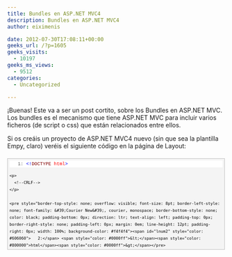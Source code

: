 ```yaml
---
title: Bundles en ASP.NET MVC4
description: Bundles en ASP.NET MVC4
author: eiximenis

date: 2012-07-30T17:08:11+00:00
geeks_url: /?p=1605
geeks_visits:
  - 10197
geeks_ms_views:
  - 9512
categories:
  - Uncategorized

---
```

¡Buenas! Este va a ser un post cortito, sobre los Bundles en ASP.NET MVC. Los bundles es el mecanismo que tiene ASP.NET MVC para incluir varios ficheros (de script o css) que están relacionados entre ellos.

Si os creáis un proyecto de ASP.NET MVC4 nuevo (sin que sea la plantilla Empy, claro) veréis el siguiente código en la página de Layout:

<div id="codeSnippetWrapper" style="overflow: auto; cursor: text; font-size: 8pt; border-top: silver 1px solid; font-family: &#39;Courier New&#39;, courier, monospace; border-right: silver 1px solid; border-bottom: silver 1px solid; padding-bottom: 4px; direction: ltr; text-align: left; padding-top: 4px; padding-left: 4px; margin: 20px 0px 10px; border-left: silver 1px solid; line-height: 12pt; padding-right: 4px; max-height: 200px; width: 97.5%; background-color: #f4f4f4">
  <div id="codeSnippet" style="border-top-style: none; overflow: visible; font-size: 8pt; border-left-style: none; font-family: &#39;Courier New&#39;, courier, monospace; border-bottom-style: none; color: black; padding-bottom: 0px; direction: ltr; text-align: left; padding-top: 0px; border-right-style: none; padding-left: 0px; line-height: 12pt; padding-right: 0px; width: 100%; background-color: #f4f4f4">
    <pre style="border-top-style: none; overflow: visible; font-size: 8pt; border-left-style: none; font-family: &#39;Courier New&#39;, courier, monospace; border-bottom-style: none; color: black; padding-bottom: 0px; direction: ltr; text-align: left; padding-top: 0px; border-right-style: none; padding-left: 0px; margin: 0em; line-height: 12pt; padding-right: 0px; width: 100%; background-color: white"><span id="lnum1" style="color: #606060">   1:</span> <span style="color: #0000ff">&lt;!</span><span style="color: #800000">DOCTYPE</span> <span style="color: #ff0000">html</span><span style="color: #0000ff">&gt;</span></pre>
    
    <p>
      <!--CRLF-->
    </p>
    
    <pre style="border-top-style: none; overflow: visible; font-size: 8pt; border-left-style: none; font-family: &#39;Courier New&#39;, courier, monospace; border-bottom-style: none; color: black; padding-bottom: 0px; direction: ltr; text-align: left; padding-top: 0px; border-right-style: none; padding-left: 0px; margin: 0em; line-height: 12pt; padding-right: 0px; width: 100%; background-color: #f4f4f4"><span id="lnum2" style="color: #606060">   2:</span> <span style="color: #0000ff">&lt;</span><span style="color: #800000">html</span><span style="color: #0000ff">&gt;</span></pre>
    
    <p>
      <!--CRLF-->
    </p>
    
    <pre style="border-top-style: none; overflow: visible; font-size: 8pt; border-left-style: none; font-family: &#39;Courier New&#39;, courier, monospace; border-bottom-style: none; color: black; padding-bottom: 0px; direction: ltr; text-align: left; padding-top: 0px; border-right-style: none; padding-left: 0px; margin: 0em; line-height: 12pt; padding-right: 0px; width: 100%; background-color: white"><span id="lnum3" style="color: #606060">   3:</span> <span style="color: #0000ff">&lt;</span><span style="color: #800000">head</span><span style="color: #0000ff">&gt;</span></pre>
    
    <p>
      <!--CRLF-->
    </p>
    
    <pre style="border-top-style: none; overflow: visible; font-size: 8pt; border-left-style: none; font-family: &#39;Courier New&#39;, courier, monospace; border-bottom-style: none; color: black; padding-bottom: 0px; direction: ltr; text-align: left; padding-top: 0px; border-right-style: none; padding-left: 0px; margin: 0em; line-height: 12pt; padding-right: 0px; width: 100%; background-color: #f4f4f4"><span id="lnum4" style="color: #606060">   4:</span>     <span style="color: #0000ff">&lt;</span><span style="color: #800000">meta</span> <span style="color: #ff0000">charset</span><span style="color: #0000ff">="utf-8"</span> <span style="color: #0000ff">/&gt;</span></pre>
    
    <p>
      <!--CRLF-->
    </p>
    
    <pre style="border-top-style: none; overflow: visible; font-size: 8pt; border-left-style: none; font-family: &#39;Courier New&#39;, courier, monospace; border-bottom-style: none; color: black; padding-bottom: 0px; direction: ltr; text-align: left; padding-top: 0px; border-right-style: none; padding-left: 0px; margin: 0em; line-height: 12pt; padding-right: 0px; width: 100%; background-color: white"><span id="lnum5" style="color: #606060">   5:</span>     <span style="color: #0000ff">&lt;</span><span style="color: #800000">meta</span> <span style="color: #ff0000">name</span><span style="color: #0000ff">="viewport"</span> <span style="color: #ff0000">content</span><span style="color: #0000ff">="width=device-width"</span> <span style="color: #0000ff">/&gt;</span></pre>
    
    <p>
      <!--CRLF-->
    </p>
    
    <pre style="border-top-style: none; overflow: visible; font-size: 8pt; border-left-style: none; font-family: &#39;Courier New&#39;, courier, monospace; border-bottom-style: none; color: black; padding-bottom: 0px; direction: ltr; text-align: left; padding-top: 0px; border-right-style: none; padding-left: 0px; margin: 0em; line-height: 12pt; padding-right: 0px; width: 100%; background-color: #f4f4f4"><span id="lnum6" style="color: #606060">   6:</span>     <span style="color: #0000ff">&lt;</span><span style="color: #800000">title</span><span style="color: #0000ff">&gt;</span>@ViewBag.Title<span style="color: #0000ff">&lt;/</span><span style="color: #800000">title</span><span style="color: #0000ff">&gt;</span></pre>
    
    <p>
      <!--CRLF-->
    </p>
    
    <pre style="border-top-style: none; overflow: visible; font-size: 8pt; border-left-style: none; font-family: &#39;Courier New&#39;, courier, monospace; border-bottom-style: none; color: black; padding-bottom: 0px; direction: ltr; text-align: left; padding-top: 0px; border-right-style: none; padding-left: 0px; margin: 0em; line-height: 12pt; padding-right: 0px; width: 100%; background-color: white"><span id="lnum7" style="color: #606060">   7:</span>     @Styles.Render("~/Content/themes/base/css", "~/Content/css")</pre>
    
    <p>
      <!--CRLF-->
    </p>
    
    <pre style="border-top-style: none; overflow: visible; font-size: 8pt; border-left-style: none; font-family: &#39;Courier New&#39;, courier, monospace; border-bottom-style: none; color: black; padding-bottom: 0px; direction: ltr; text-align: left; padding-top: 0px; border-right-style: none; padding-left: 0px; margin: 0em; line-height: 12pt; padding-right: 0px; width: 100%; background-color: #f4f4f4"><span id="lnum8" style="color: #606060">   8:</span>     @Scripts.Render("~/bundles/modernizr")</pre>
    
    <p>
      <!--CRLF-->
    </p>
    
    <pre style="border-top-style: none; overflow: visible; font-size: 8pt; border-left-style: none; font-family: &#39;Courier New&#39;, courier, monospace; border-bottom-style: none; color: black; padding-bottom: 0px; direction: ltr; text-align: left; padding-top: 0px; border-right-style: none; padding-left: 0px; margin: 0em; line-height: 12pt; padding-right: 0px; width: 100%; background-color: white"><span id="lnum9" style="color: #606060">   9:</span> <span style="color: #0000ff">&lt;/</span><span style="color: #800000">head</span><span style="color: #0000ff">&gt;</span></pre>
    
    <p>
      <!--CRLF-->
    </p>
    
    <pre style="border-top-style: none; overflow: visible; font-size: 8pt; border-left-style: none; font-family: &#39;Courier New&#39;, courier, monospace; border-bottom-style: none; color: black; padding-bottom: 0px; direction: ltr; text-align: left; padding-top: 0px; border-right-style: none; padding-left: 0px; margin: 0em; line-height: 12pt; padding-right: 0px; width: 100%; background-color: #f4f4f4"><span id="lnum10" style="color: #606060">  10:</span> <span style="color: #0000ff">&lt;</span><span style="color: #800000">body</span><span style="color: #0000ff">&gt;</span></pre>
    
    <p>
      <!--CRLF-->
    </p>
    
    <pre style="border-top-style: none; overflow: visible; font-size: 8pt; border-left-style: none; font-family: &#39;Courier New&#39;, courier, monospace; border-bottom-style: none; color: black; padding-bottom: 0px; direction: ltr; text-align: left; padding-top: 0px; border-right-style: none; padding-left: 0px; margin: 0em; line-height: 12pt; padding-right: 0px; width: 100%; background-color: white"><span id="lnum11" style="color: #606060">  11:</span>     @RenderBody()</pre>
    
    <p>
      <!--CRLF-->
    </p>
    
    <pre style="border-top-style: none; overflow: visible; font-size: 8pt; border-left-style: none; font-family: &#39;Courier New&#39;, courier, monospace; border-bottom-style: none; color: black; padding-bottom: 0px; direction: ltr; text-align: left; padding-top: 0px; border-right-style: none; padding-left: 0px; margin: 0em; line-height: 12pt; padding-right: 0px; width: 100%; background-color: #f4f4f4"><span id="lnum12" style="color: #606060">  12:</span>&#160; </pre>
    
    <p>
      <!--CRLF-->
    </p>
    
    <pre style="border-top-style: none; overflow: visible; font-size: 8pt; border-left-style: none; font-family: &#39;Courier New&#39;, courier, monospace; border-bottom-style: none; color: black; padding-bottom: 0px; direction: ltr; text-align: left; padding-top: 0px; border-right-style: none; padding-left: 0px; margin: 0em; line-height: 12pt; padding-right: 0px; width: 100%; background-color: white"><span id="lnum13" style="color: #606060">  13:</span>     @Scripts.Render("~/bundles/jquery")</pre>
    
    <p>
      <!--CRLF-->
    </p>
    
    <pre style="border-top-style: none; overflow: visible; font-size: 8pt; border-left-style: none; font-family: &#39;Courier New&#39;, courier, monospace; border-bottom-style: none; color: black; padding-bottom: 0px; direction: ltr; text-align: left; padding-top: 0px; border-right-style: none; padding-left: 0px; margin: 0em; line-height: 12pt; padding-right: 0px; width: 100%; background-color: #f4f4f4"><span id="lnum14" style="color: #606060">  14:</span>     @RenderSection("scripts", required: false)</pre>
    
    <p>
      <!--CRLF-->
    </p>
    
    <pre style="border-top-style: none; overflow: visible; font-size: 8pt; border-left-style: none; font-family: &#39;Courier New&#39;, courier, monospace; border-bottom-style: none; color: black; padding-bottom: 0px; direction: ltr; text-align: left; padding-top: 0px; border-right-style: none; padding-left: 0px; margin: 0em; line-height: 12pt; padding-right: 0px; width: 100%; background-color: white"><span id="lnum15" style="color: #606060">  15:</span> <span style="color: #0000ff">&lt;/</span><span style="color: #800000">body</span><span style="color: #0000ff">&gt;</span></pre>
    
    <p>
      <!--CRLF-->
    </p>
    
    <pre style="border-top-style: none; overflow: visible; font-size: 8pt; border-left-style: none; font-family: &#39;Courier New&#39;, courier, monospace; border-bottom-style: none; color: black; padding-bottom: 0px; direction: ltr; text-align: left; padding-top: 0px; border-right-style: none; padding-left: 0px; margin: 0em; line-height: 12pt; padding-right: 0px; width: 100%; background-color: #f4f4f4"><span id="lnum16" style="color: #606060">  16:</span> <span style="color: #0000ff">&lt;/</span><span style="color: #800000">html</span><span style="color: #0000ff">&gt;</span></pre>
    
    <p>
      <!--CRLF--></div> </div> 
      
      <p>
        En lugar de incluir directamente las etiquetas <link> (para las CSS) o <script> para referenciar a archivos js externos, lo que tenemos son llamadas a Styles.Render y Scripts.Render.
      </p>
      
      <p>
        El parámetro que se pasa a esos métodos Render es el nombre del bundle a renderizar. ¿Y donde están definidos los bundles? Pues en el archivo App_Start/BundleConfig tenéis el siguiente método:
      </p>
      
      <div id="codeSnippetWrapper" style="overflow: auto; cursor: text; font-size: 8pt; border-top: silver 1px solid; font-family: &#39;Courier New&#39;, courier, monospace; border-right: silver 1px solid; border-bottom: silver 1px solid; padding-bottom: 4px; direction: ltr; text-align: left; padding-top: 4px; padding-left: 4px; margin: 20px 0px 10px; border-left: silver 1px solid; line-height: 12pt; padding-right: 4px; max-height: 200px; width: 97.5%; background-color: #f4f4f4">
        <div id="codeSnippet" style="border-top-style: none; overflow: visible; font-size: 8pt; border-left-style: none; font-family: &#39;Courier New&#39;, courier, monospace; border-bottom-style: none; color: black; padding-bottom: 0px; direction: ltr; text-align: left; padding-top: 0px; border-right-style: none; padding-left: 0px; line-height: 12pt; padding-right: 0px; width: 100%; background-color: #f4f4f4">
          <pre style="border-top-style: none; overflow: visible; font-size: 8pt; border-left-style: none; font-family: &#39;Courier New&#39;, courier, monospace; border-bottom-style: none; color: black; padding-bottom: 0px; direction: ltr; text-align: left; padding-top: 0px; border-right-style: none; padding-left: 0px; margin: 0em; line-height: 12pt; padding-right: 0px; width: 100%; background-color: white"><span id="lnum1" style="color: #606060">   1:</span> public static void RegisterBundles(BundleCollection bundles)</pre>
          
          <p>
            <!--CRLF-->
          </p>
          
          <pre style="border-top-style: none; overflow: visible; font-size: 8pt; border-left-style: none; font-family: &#39;Courier New&#39;, courier, monospace; border-bottom-style: none; color: black; padding-bottom: 0px; direction: ltr; text-align: left; padding-top: 0px; border-right-style: none; padding-left: 0px; margin: 0em; line-height: 12pt; padding-right: 0px; width: 100%; background-color: #f4f4f4"><span id="lnum2" style="color: #606060">   2:</span> {</pre>
          
          <p>
            <!--CRLF-->
          </p>
          
          <pre style="border-top-style: none; overflow: visible; font-size: 8pt; border-left-style: none; font-family: &#39;Courier New&#39;, courier, monospace; border-bottom-style: none; color: black; padding-bottom: 0px; direction: ltr; text-align: left; padding-top: 0px; border-right-style: none; padding-left: 0px; margin: 0em; line-height: 12pt; padding-right: 0px; width: 100%; background-color: white"><span id="lnum3" style="color: #606060">   3:</span>     bundles.Add(new ScriptBundle("~/bundles/jquery").Include(</pre>
          
          <p>
            <!--CRLF-->
          </p>
          
          <pre style="border-top-style: none; overflow: visible; font-size: 8pt; border-left-style: none; font-family: &#39;Courier New&#39;, courier, monospace; border-bottom-style: none; color: black; padding-bottom: 0px; direction: ltr; text-align: left; padding-top: 0px; border-right-style: none; padding-left: 0px; margin: 0em; line-height: 12pt; padding-right: 0px; width: 100%; background-color: #f4f4f4"><span id="lnum4" style="color: #606060">   4:</span>                 "~/Scripts/jquery-1.*"));</pre>
          
          <p>
            <!--CRLF-->
          </p>
          
          <pre style="border-top-style: none; overflow: visible; font-size: 8pt; border-left-style: none; font-family: &#39;Courier New&#39;, courier, monospace; border-bottom-style: none; color: black; padding-bottom: 0px; direction: ltr; text-align: left; padding-top: 0px; border-right-style: none; padding-left: 0px; margin: 0em; line-height: 12pt; padding-right: 0px; width: 100%; background-color: white"><span id="lnum5" style="color: #606060">   5:</span>&#160; </pre>
          
          <p>
            <!--CRLF-->
          </p>
          
          <pre style="border-top-style: none; overflow: visible; font-size: 8pt; border-left-style: none; font-family: &#39;Courier New&#39;, courier, monospace; border-bottom-style: none; color: black; padding-bottom: 0px; direction: ltr; text-align: left; padding-top: 0px; border-right-style: none; padding-left: 0px; margin: 0em; line-height: 12pt; padding-right: 0px; width: 100%; background-color: #f4f4f4"><span id="lnum6" style="color: #606060">   6:</span>     bundles.Add(new ScriptBundle("~/bundles/jqueryui").Include(</pre>
          
          <p>
            <!--CRLF-->
          </p>
          
          <pre style="border-top-style: none; overflow: visible; font-size: 8pt; border-left-style: none; font-family: &#39;Courier New&#39;, courier, monospace; border-bottom-style: none; color: black; padding-bottom: 0px; direction: ltr; text-align: left; padding-top: 0px; border-right-style: none; padding-left: 0px; margin: 0em; line-height: 12pt; padding-right: 0px; width: 100%; background-color: white"><span id="lnum7" style="color: #606060">   7:</span>                 "~/Scripts/jquery-ui*"));</pre>
          
          <p>
            <!--CRLF-->
          </p>
          
          <pre style="border-top-style: none; overflow: visible; font-size: 8pt; border-left-style: none; font-family: &#39;Courier New&#39;, courier, monospace; border-bottom-style: none; color: black; padding-bottom: 0px; direction: ltr; text-align: left; padding-top: 0px; border-right-style: none; padding-left: 0px; margin: 0em; line-height: 12pt; padding-right: 0px; width: 100%; background-color: #f4f4f4"><span id="lnum8" style="color: #606060">   8:</span>&#160; </pre>
          
          <p>
            <!--CRLF-->
          </p>
          
          <pre style="border-top-style: none; overflow: visible; font-size: 8pt; border-left-style: none; font-family: &#39;Courier New&#39;, courier, monospace; border-bottom-style: none; color: black; padding-bottom: 0px; direction: ltr; text-align: left; padding-top: 0px; border-right-style: none; padding-left: 0px; margin: 0em; line-height: 12pt; padding-right: 0px; width: 100%; background-color: white"><span id="lnum9" style="color: #606060">   9:</span>     bundles.Add(new ScriptBundle("~/bundles/jqueryval").Include(</pre>
          
          <p>
            <!--CRLF-->
          </p>
          
          <pre style="border-top-style: none; overflow: visible; font-size: 8pt; border-left-style: none; font-family: &#39;Courier New&#39;, courier, monospace; border-bottom-style: none; color: black; padding-bottom: 0px; direction: ltr; text-align: left; padding-top: 0px; border-right-style: none; padding-left: 0px; margin: 0em; line-height: 12pt; padding-right: 0px; width: 100%; background-color: #f4f4f4"><span id="lnum10" style="color: #606060">  10:</span>                 "~/Scripts/jquery.unobtrusive*",</pre>
          
          <p>
            <!--CRLF-->
          </p>
          
          <pre style="border-top-style: none; overflow: visible; font-size: 8pt; border-left-style: none; font-family: &#39;Courier New&#39;, courier, monospace; border-bottom-style: none; color: black; padding-bottom: 0px; direction: ltr; text-align: left; padding-top: 0px; border-right-style: none; padding-left: 0px; margin: 0em; line-height: 12pt; padding-right: 0px; width: 100%; background-color: white"><span id="lnum11" style="color: #606060">  11:</span>                 "~/Scripts/jquery.validate*"));</pre>
          
          <p>
            <!--CRLF-->
          </p>
          
          <pre style="border-top-style: none; overflow: visible; font-size: 8pt; border-left-style: none; font-family: &#39;Courier New&#39;, courier, monospace; border-bottom-style: none; color: black; padding-bottom: 0px; direction: ltr; text-align: left; padding-top: 0px; border-right-style: none; padding-left: 0px; margin: 0em; line-height: 12pt; padding-right: 0px; width: 100%; background-color: #f4f4f4"><span id="lnum12" style="color: #606060">  12:</span>&#160; </pre>
          
          <p>
            <!--CRLF-->
          </p>
          
          <pre style="border-top-style: none; overflow: visible; font-size: 8pt; border-left-style: none; font-family: &#39;Courier New&#39;, courier, monospace; border-bottom-style: none; color: black; padding-bottom: 0px; direction: ltr; text-align: left; padding-top: 0px; border-right-style: none; padding-left: 0px; margin: 0em; line-height: 12pt; padding-right: 0px; width: 100%; background-color: white"><span id="lnum13" style="color: #606060">  13:</span>     bundles.Add(new ScriptBundle("~/bundles/modernizr").Include(</pre>
          
          <p>
            <!--CRLF-->
          </p>
          
          <pre style="border-top-style: none; overflow: visible; font-size: 8pt; border-left-style: none; font-family: &#39;Courier New&#39;, courier, monospace; border-bottom-style: none; color: black; padding-bottom: 0px; direction: ltr; text-align: left; padding-top: 0px; border-right-style: none; padding-left: 0px; margin: 0em; line-height: 12pt; padding-right: 0px; width: 100%; background-color: #f4f4f4"><span id="lnum14" style="color: #606060">  14:</span>                 "~/Scripts/modernizr-*"));</pre>
          
          <p>
            <!--CRLF-->
          </p>
          
          <pre style="border-top-style: none; overflow: visible; font-size: 8pt; border-left-style: none; font-family: &#39;Courier New&#39;, courier, monospace; border-bottom-style: none; color: black; padding-bottom: 0px; direction: ltr; text-align: left; padding-top: 0px; border-right-style: none; padding-left: 0px; margin: 0em; line-height: 12pt; padding-right: 0px; width: 100%; background-color: white"><span id="lnum15" style="color: #606060">  15:</span>&#160; </pre>
          
          <p>
            <!--CRLF-->
          </p>
          
          <pre style="border-top-style: none; overflow: visible; font-size: 8pt; border-left-style: none; font-family: &#39;Courier New&#39;, courier, monospace; border-bottom-style: none; color: black; padding-bottom: 0px; direction: ltr; text-align: left; padding-top: 0px; border-right-style: none; padding-left: 0px; margin: 0em; line-height: 12pt; padding-right: 0px; width: 100%; background-color: #f4f4f4"><span id="lnum16" style="color: #606060">  16:</span>     bundles.Add(new StyleBundle("~/Content/css").Include("~/Content/site.css"));</pre>
          
          <p>
            <!--CRLF-->
          </p>
          
          <pre style="border-top-style: none; overflow: visible; font-size: 8pt; border-left-style: none; font-family: &#39;Courier New&#39;, courier, monospace; border-bottom-style: none; color: black; padding-bottom: 0px; direction: ltr; text-align: left; padding-top: 0px; border-right-style: none; padding-left: 0px; margin: 0em; line-height: 12pt; padding-right: 0px; width: 100%; background-color: white"><span id="lnum17" style="color: #606060">  17:</span>&#160; </pre>
          
          <p>
            <!--CRLF-->
          </p>
          
          <pre style="border-top-style: none; overflow: visible; font-size: 8pt; border-left-style: none; font-family: &#39;Courier New&#39;, courier, monospace; border-bottom-style: none; color: black; padding-bottom: 0px; direction: ltr; text-align: left; padding-top: 0px; border-right-style: none; padding-left: 0px; margin: 0em; line-height: 12pt; padding-right: 0px; width: 100%; background-color: #f4f4f4"><span id="lnum18" style="color: #606060">  18:</span>     bundles.Add(new StyleBundle("~/Content/themes/base/css").Include(</pre>
          
          <p>
            <!--CRLF-->
          </p>
          
          <pre style="border-top-style: none; overflow: visible; font-size: 8pt; border-left-style: none; font-family: &#39;Courier New&#39;, courier, monospace; border-bottom-style: none; color: black; padding-bottom: 0px; direction: ltr; text-align: left; padding-top: 0px; border-right-style: none; padding-left: 0px; margin: 0em; line-height: 12pt; padding-right: 0px; width: 100%; background-color: white"><span id="lnum19" style="color: #606060">  19:</span>                 "~/Content/themes/base/jquery.ui.core.css",</pre>
          
          <p>
            <!--CRLF-->
          </p>
          
          <pre style="border-top-style: none; overflow: visible; font-size: 8pt; border-left-style: none; font-family: &#39;Courier New&#39;, courier, monospace; border-bottom-style: none; color: black; padding-bottom: 0px; direction: ltr; text-align: left; padding-top: 0px; border-right-style: none; padding-left: 0px; margin: 0em; line-height: 12pt; padding-right: 0px; width: 100%; background-color: #f4f4f4"><span id="lnum20" style="color: #606060">  20:</span>                 "~/Content/themes/base/jquery.ui.resizable.css",</pre>
          
          <p>
            <!--CRLF-->
          </p>
          
          <pre style="border-top-style: none; overflow: visible; font-size: 8pt; border-left-style: none; font-family: &#39;Courier New&#39;, courier, monospace; border-bottom-style: none; color: black; padding-bottom: 0px; direction: ltr; text-align: left; padding-top: 0px; border-right-style: none; padding-left: 0px; margin: 0em; line-height: 12pt; padding-right: 0px; width: 100%; background-color: white"><span id="lnum21" style="color: #606060">  21:</span>                 "~/Content/themes/base/jquery.ui.selectable.css",</pre>
          
          <p>
            <!--CRLF-->
          </p>
          
          <pre style="border-top-style: none; overflow: visible; font-size: 8pt; border-left-style: none; font-family: &#39;Courier New&#39;, courier, monospace; border-bottom-style: none; color: black; padding-bottom: 0px; direction: ltr; text-align: left; padding-top: 0px; border-right-style: none; padding-left: 0px; margin: 0em; line-height: 12pt; padding-right: 0px; width: 100%; background-color: #f4f4f4"><span id="lnum22" style="color: #606060">  22:</span>                 "~/Content/themes/base/jquery.ui.accordion.css",</pre>
          
          <p>
            <!--CRLF-->
          </p>
          
          <pre style="border-top-style: none; overflow: visible; font-size: 8pt; border-left-style: none; font-family: &#39;Courier New&#39;, courier, monospace; border-bottom-style: none; color: black; padding-bottom: 0px; direction: ltr; text-align: left; padding-top: 0px; border-right-style: none; padding-left: 0px; margin: 0em; line-height: 12pt; padding-right: 0px; width: 100%; background-color: white"><span id="lnum23" style="color: #606060">  23:</span>                 "~/Content/themes/base/jquery.ui.autocomplete.css",</pre>
          
          <p>
            <!--CRLF-->
          </p>
          
          <pre style="border-top-style: none; overflow: visible; font-size: 8pt; border-left-style: none; font-family: &#39;Courier New&#39;, courier, monospace; border-bottom-style: none; color: black; padding-bottom: 0px; direction: ltr; text-align: left; padding-top: 0px; border-right-style: none; padding-left: 0px; margin: 0em; line-height: 12pt; padding-right: 0px; width: 100%; background-color: #f4f4f4"><span id="lnum24" style="color: #606060">  24:</span>                 "~/Content/themes/base/jquery.ui.button.css",</pre>
          
          <p>
            <!--CRLF-->
          </p>
          
          <pre style="border-top-style: none; overflow: visible; font-size: 8pt; border-left-style: none; font-family: &#39;Courier New&#39;, courier, monospace; border-bottom-style: none; color: black; padding-bottom: 0px; direction: ltr; text-align: left; padding-top: 0px; border-right-style: none; padding-left: 0px; margin: 0em; line-height: 12pt; padding-right: 0px; width: 100%; background-color: white"><span id="lnum25" style="color: #606060">  25:</span>                 "~/Content/themes/base/jquery.ui.dialog.css",</pre>
          
          <p>
            <!--CRLF-->
          </p>
          
          <pre style="border-top-style: none; overflow: visible; font-size: 8pt; border-left-style: none; font-family: &#39;Courier New&#39;, courier, monospace; border-bottom-style: none; color: black; padding-bottom: 0px; direction: ltr; text-align: left; padding-top: 0px; border-right-style: none; padding-left: 0px; margin: 0em; line-height: 12pt; padding-right: 0px; width: 100%; background-color: #f4f4f4"><span id="lnum26" style="color: #606060">  26:</span>                 "~/Content/themes/base/jquery.ui.slider.css",</pre>
          
          <p>
            <!--CRLF-->
          </p>
          
          <pre style="border-top-style: none; overflow: visible; font-size: 8pt; border-left-style: none; font-family: &#39;Courier New&#39;, courier, monospace; border-bottom-style: none; color: black; padding-bottom: 0px; direction: ltr; text-align: left; padding-top: 0px; border-right-style: none; padding-left: 0px; margin: 0em; line-height: 12pt; padding-right: 0px; width: 100%; background-color: white"><span id="lnum27" style="color: #606060">  27:</span>                 "~/Content/themes/base/jquery.ui.tabs.css",</pre>
          
          <p>
            <!--CRLF-->
          </p>
          
          <pre style="border-top-style: none; overflow: visible; font-size: 8pt; border-left-style: none; font-family: &#39;Courier New&#39;, courier, monospace; border-bottom-style: none; color: black; padding-bottom: 0px; direction: ltr; text-align: left; padding-top: 0px; border-right-style: none; padding-left: 0px; margin: 0em; line-height: 12pt; padding-right: 0px; width: 100%; background-color: #f4f4f4"><span id="lnum28" style="color: #606060">  28:</span>                 "~/Content/themes/base/jquery.ui.datepicker.css",</pre>
          
          <p>
            <!--CRLF-->
          </p>
          
          <pre style="border-top-style: none; overflow: visible; font-size: 8pt; border-left-style: none; font-family: &#39;Courier New&#39;, courier, monospace; border-bottom-style: none; color: black; padding-bottom: 0px; direction: ltr; text-align: left; padding-top: 0px; border-right-style: none; padding-left: 0px; margin: 0em; line-height: 12pt; padding-right: 0px; width: 100%; background-color: white"><span id="lnum29" style="color: #606060">  29:</span>                 "~/Content/themes/base/jquery.ui.progressbar.css",</pre>
          
          <p>
            <!--CRLF-->
          </p>
          
          <pre style="border-top-style: none; overflow: visible; font-size: 8pt; border-left-style: none; font-family: &#39;Courier New&#39;, courier, monospace; border-bottom-style: none; color: black; padding-bottom: 0px; direction: ltr; text-align: left; padding-top: 0px; border-right-style: none; padding-left: 0px; margin: 0em; line-height: 12pt; padding-right: 0px; width: 100%; background-color: #f4f4f4"><span id="lnum30" style="color: #606060">  30:</span>                 "~/Content/themes/base/jquery.ui.theme.css"));</pre>
          
          <p>
            <!--CRLF-->
          </p>
          
          <pre style="border-top-style: none; overflow: visible; font-size: 8pt; border-left-style: none; font-family: &#39;Courier New&#39;, courier, monospace; border-bottom-style: none; color: black; padding-bottom: 0px; direction: ltr; text-align: left; padding-top: 0px; border-right-style: none; padding-left: 0px; margin: 0em; line-height: 12pt; padding-right: 0px; width: 100%; background-color: white"><span id="lnum31" style="color: #606060">  31:</span> }</pre>
          
          <p>
            <!--CRLF--></div> </div> 
            
            <p>
              Dicho método, que es llamado desde el Application_Start, es donde se asocia cada bundle con un conjunto de archivos (fijaos que se puede usar * para indicar un conjunto de archivos).
            </p>
            
            <p>
              Así vemos que el bundle ~/bundles/modernizr se compone de los archivos que estén en ~/scripts y cuyo nombre empiece por mondernizr-
            </p>
            
            <p>
              Esto en tiempo de ejecución no hace nada especial, la verdad. Si abrimos cualquier vista y le damos a “ver código fuente” lo que vemos es simplemente el conjunto de tags <link> o <script>:
            </p>
            
            <div id="codeSnippetWrapper" style="overflow: auto; cursor: text; font-size: 8pt; border-top: silver 1px solid; font-family: &#39;Courier New&#39;, courier, monospace; border-right: silver 1px solid; border-bottom: silver 1px solid; padding-bottom: 4px; direction: ltr; text-align: left; padding-top: 4px; padding-left: 4px; margin: 20px 0px 10px; border-left: silver 1px solid; line-height: 12pt; padding-right: 4px; max-height: 200px; width: 97.5%; background-color: #f4f4f4">
              <div id="codeSnippet" style="border-top-style: none; overflow: visible; font-size: 8pt; border-left-style: none; font-family: &#39;Courier New&#39;, courier, monospace; border-bottom-style: none; color: black; padding-bottom: 0px; direction: ltr; text-align: left; padding-top: 0px; border-right-style: none; padding-left: 0px; line-height: 12pt; padding-right: 0px; width: 100%; background-color: #f4f4f4">
                <pre style="border-top-style: none; overflow: visible; font-size: 8pt; border-left-style: none; font-family: &#39;Courier New&#39;, courier, monospace; border-bottom-style: none; color: black; padding-bottom: 0px; direction: ltr; text-align: left; padding-top: 0px; border-right-style: none; padding-left: 0px; margin: 0em; line-height: 12pt; padding-right: 0px; width: 100%; background-color: white"><span id="lnum1" style="color: #606060">   1:</span> <span style="color: #0000ff">&lt;</span><span style="color: #800000">link</span> <span style="color: #ff0000">href</span><span style="color: #0000ff">="/Content/themes/base/jquery.ui.core.css"</span> <span style="color: #ff0000">rel</span><span style="color: #0000ff">="stylesheet"</span> <span style="color: #ff0000">type</span><span style="color: #0000ff">="text/css"</span> <span style="color: #0000ff">/&gt;</span></pre>
                
                <p>
                  <!--CRLF-->
                </p>
                
                <pre style="border-top-style: none; overflow: visible; font-size: 8pt; border-left-style: none; font-family: &#39;Courier New&#39;, courier, monospace; border-bottom-style: none; color: black; padding-bottom: 0px; direction: ltr; text-align: left; padding-top: 0px; border-right-style: none; padding-left: 0px; margin: 0em; line-height: 12pt; padding-right: 0px; width: 100%; background-color: #f4f4f4"><span id="lnum2" style="color: #606060">   2:</span> <span style="color: #0000ff">&lt;</span><span style="color: #800000">link</span> <span style="color: #ff0000">href</span><span style="color: #0000ff">="/Content/themes/base/jquery.ui.resizable.css"</span> <span style="color: #ff0000">rel</span><span style="color: #0000ff">="stylesheet"</span> <span style="color: #ff0000">type</span><span style="color: #0000ff">="text/css"</span> <span style="color: #0000ff">/&gt;</span></pre>
                
                <p>
                  <!--CRLF-->
                </p>
                
                <pre style="border-top-style: none; overflow: visible; font-size: 8pt; border-left-style: none; font-family: &#39;Courier New&#39;, courier, monospace; border-bottom-style: none; color: black; padding-bottom: 0px; direction: ltr; text-align: left; padding-top: 0px; border-right-style: none; padding-left: 0px; margin: 0em; line-height: 12pt; padding-right: 0px; width: 100%; background-color: white"><span id="lnum3" style="color: #606060">   3:</span> <span style="color: #0000ff">&lt;</span><span style="color: #800000">link</span> <span style="color: #ff0000">href</span><span style="color: #0000ff">="/Content/themes/base/jquery.ui.selectable.css"</span> <span style="color: #ff0000">rel</span><span style="color: #0000ff">="stylesheet"</span> <span style="color: #ff0000">type</span><span style="color: #0000ff">="text/css"</span> <span style="color: #0000ff">/&gt;</span></pre>
                
                <p>
                  <!--CRLF-->
                </p>
                
                <pre style="border-top-style: none; overflow: visible; font-size: 8pt; border-left-style: none; font-family: &#39;Courier New&#39;, courier, monospace; border-bottom-style: none; color: black; padding-bottom: 0px; direction: ltr; text-align: left; padding-top: 0px; border-right-style: none; padding-left: 0px; margin: 0em; line-height: 12pt; padding-right: 0px; width: 100%; background-color: #f4f4f4"><span id="lnum4" style="color: #606060">   4:</span> <span style="color: #0000ff">&lt;</span><span style="color: #800000">link</span> <span style="color: #ff0000">href</span><span style="color: #0000ff">="/Content/themes/base/jquery.ui.accordion.css"</span> <span style="color: #ff0000">rel</span><span style="color: #0000ff">="stylesheet"</span> <span style="color: #ff0000">type</span><span style="color: #0000ff">="text/css"</span> <span style="color: #0000ff">/&gt;</span></pre>
                
                <p>
                  <!--CRLF-->
                </p>
                
                <pre style="border-top-style: none; overflow: visible; font-size: 8pt; border-left-style: none; font-family: &#39;Courier New&#39;, courier, monospace; border-bottom-style: none; color: black; padding-bottom: 0px; direction: ltr; text-align: left; padding-top: 0px; border-right-style: none; padding-left: 0px; margin: 0em; line-height: 12pt; padding-right: 0px; width: 100%; background-color: white"><span id="lnum5" style="color: #606060">   5:</span> <span style="color: #0000ff">&lt;</span><span style="color: #800000">link</span> <span style="color: #ff0000">href</span><span style="color: #0000ff">="/Content/themes/base/jquery.ui.autocomplete.css"</span> <span style="color: #ff0000">rel</span><span style="color: #0000ff">="stylesheet"</span> <span style="color: #ff0000">type</span><span style="color: #0000ff">="text/css"</span> <span style="color: #0000ff">/&gt;</span></pre>
                
                <p>
                  <!--CRLF-->
                </p>
                
                <pre style="border-top-style: none; overflow: visible; font-size: 8pt; border-left-style: none; font-family: &#39;Courier New&#39;, courier, monospace; border-bottom-style: none; color: black; padding-bottom: 0px; direction: ltr; text-align: left; padding-top: 0px; border-right-style: none; padding-left: 0px; margin: 0em; line-height: 12pt; padding-right: 0px; width: 100%; background-color: #f4f4f4"><span id="lnum6" style="color: #606060">   6:</span> <span style="color: #0000ff">&lt;</span><span style="color: #800000">link</span> <span style="color: #ff0000">href</span><span style="color: #0000ff">="/Content/themes/base/jquery.ui.button.css"</span> <span style="color: #ff0000">rel</span><span style="color: #0000ff">="stylesheet"</span> <span style="color: #ff0000">type</span><span style="color: #0000ff">="text/css"</span> <span style="color: #0000ff">/&gt;</span></pre>
                
                <p>
                  <!--CRLF-->
                </p>
                
                <pre style="border-top-style: none; overflow: visible; font-size: 8pt; border-left-style: none; font-family: &#39;Courier New&#39;, courier, monospace; border-bottom-style: none; color: black; padding-bottom: 0px; direction: ltr; text-align: left; padding-top: 0px; border-right-style: none; padding-left: 0px; margin: 0em; line-height: 12pt; padding-right: 0px; width: 100%; background-color: white"><span id="lnum7" style="color: #606060">   7:</span> <span style="color: #0000ff">&lt;</span><span style="color: #800000">link</span> <span style="color: #ff0000">href</span><span style="color: #0000ff">="/Content/themes/base/jquery.ui.dialog.css"</span> <span style="color: #ff0000">rel</span><span style="color: #0000ff">="stylesheet"</span> <span style="color: #ff0000">type</span><span style="color: #0000ff">="text/css"</span> <span style="color: #0000ff">/&gt;</span></pre>
                
                <p>
                  <!--CRLF-->
                </p>
                
                <pre style="border-top-style: none; overflow: visible; font-size: 8pt; border-left-style: none; font-family: &#39;Courier New&#39;, courier, monospace; border-bottom-style: none; color: black; padding-bottom: 0px; direction: ltr; text-align: left; padding-top: 0px; border-right-style: none; padding-left: 0px; margin: 0em; line-height: 12pt; padding-right: 0px; width: 100%; background-color: #f4f4f4"><span id="lnum8" style="color: #606060">   8:</span> <span style="color: #0000ff">&lt;</span><span style="color: #800000">link</span> <span style="color: #ff0000">href</span><span style="color: #0000ff">="/Content/themes/base/jquery.ui.slider.css"</span> <span style="color: #ff0000">rel</span><span style="color: #0000ff">="stylesheet"</span> <span style="color: #ff0000">type</span><span style="color: #0000ff">="text/css"</span> <span style="color: #0000ff">/&gt;</span></pre>
                
                <p>
                  <!--CRLF-->
                </p>
                
                <pre style="border-top-style: none; overflow: visible; font-size: 8pt; border-left-style: none; font-family: &#39;Courier New&#39;, courier, monospace; border-bottom-style: none; color: black; padding-bottom: 0px; direction: ltr; text-align: left; padding-top: 0px; border-right-style: none; padding-left: 0px; margin: 0em; line-height: 12pt; padding-right: 0px; width: 100%; background-color: white"><span id="lnum9" style="color: #606060">   9:</span> <span style="color: #0000ff">&lt;</span><span style="color: #800000">link</span> <span style="color: #ff0000">href</span><span style="color: #0000ff">="/Content/themes/base/jquery.ui.tabs.css"</span> <span style="color: #ff0000">rel</span><span style="color: #0000ff">="stylesheet"</span> <span style="color: #ff0000">type</span><span style="color: #0000ff">="text/css"</span> <span style="color: #0000ff">/&gt;</span></pre>
                
                <p>
                  <!--CRLF-->
                </p>
                
                <pre style="border-top-style: none; overflow: visible; font-size: 8pt; border-left-style: none; font-family: &#39;Courier New&#39;, courier, monospace; border-bottom-style: none; color: black; padding-bottom: 0px; direction: ltr; text-align: left; padding-top: 0px; border-right-style: none; padding-left: 0px; margin: 0em; line-height: 12pt; padding-right: 0px; width: 100%; background-color: #f4f4f4"><span id="lnum10" style="color: #606060">  10:</span> <span style="color: #0000ff">&lt;</span><span style="color: #800000">link</span> <span style="color: #ff0000">href</span><span style="color: #0000ff">="/Content/themes/base/jquery.ui.datepicker.css"</span> <span style="color: #ff0000">rel</span><span style="color: #0000ff">="stylesheet"</span> <span style="color: #ff0000">type</span><span style="color: #0000ff">="text/css"</span> <span style="color: #0000ff">/&gt;</span></pre>
                
                <p>
                  <!--CRLF-->
                </p>
                
                <pre style="border-top-style: none; overflow: visible; font-size: 8pt; border-left-style: none; font-family: &#39;Courier New&#39;, courier, monospace; border-bottom-style: none; color: black; padding-bottom: 0px; direction: ltr; text-align: left; padding-top: 0px; border-right-style: none; padding-left: 0px; margin: 0em; line-height: 12pt; padding-right: 0px; width: 100%; background-color: white"><span id="lnum11" style="color: #606060">  11:</span> <span style="color: #0000ff">&lt;</span><span style="color: #800000">link</span> <span style="color: #ff0000">href</span><span style="color: #0000ff">="/Content/themes/base/jquery.ui.progressbar.css"</span> <span style="color: #ff0000">rel</span><span style="color: #0000ff">="stylesheet"</span> <span style="color: #ff0000">type</span><span style="color: #0000ff">="text/css"</span> <span style="color: #0000ff">/&gt;</span></pre>
                
                <p>
                  <!--CRLF-->
                </p>
                
                <pre style="border-top-style: none; overflow: visible; font-size: 8pt; border-left-style: none; font-family: &#39;Courier New&#39;, courier, monospace; border-bottom-style: none; color: black; padding-bottom: 0px; direction: ltr; text-align: left; padding-top: 0px; border-right-style: none; padding-left: 0px; margin: 0em; line-height: 12pt; padding-right: 0px; width: 100%; background-color: #f4f4f4"><span id="lnum12" style="color: #606060">  12:</span> <span style="color: #0000ff">&lt;</span><span style="color: #800000">link</span> <span style="color: #ff0000">href</span><span style="color: #0000ff">="/Content/themes/base/jquery.ui.theme.css"</span> <span style="color: #ff0000">rel</span><span style="color: #0000ff">="stylesheet"</span> <span style="color: #ff0000">type</span><span style="color: #0000ff">="text/css"</span> <span style="color: #0000ff">/&gt;</span></pre>
                
                <p>
                  <!--CRLF-->
                </p>
                
                <pre style="border-top-style: none; overflow: visible; font-size: 8pt; border-left-style: none; font-family: &#39;Courier New&#39;, courier, monospace; border-bottom-style: none; color: black; padding-bottom: 0px; direction: ltr; text-align: left; padding-top: 0px; border-right-style: none; padding-left: 0px; margin: 0em; line-height: 12pt; padding-right: 0px; width: 100%; background-color: white"><span id="lnum13" style="color: #606060">  13:</span> <span style="color: #0000ff">&lt;</span><span style="color: #800000">link</span> <span style="color: #ff0000">href</span><span style="color: #0000ff">="/Content/site.css"</span> <span style="color: #ff0000">rel</span><span style="color: #0000ff">="stylesheet"</span> <span style="color: #ff0000">type</span><span style="color: #0000ff">="text/css"</span> <span style="color: #0000ff">/&gt;</span></pre>
                
                <p>
                  <!--CRLF-->
                </p>
                
                <pre style="border-top-style: none; overflow: visible; font-size: 8pt; border-left-style: none; font-family: &#39;Courier New&#39;, courier, monospace; border-bottom-style: none; color: black; padding-bottom: 0px; direction: ltr; text-align: left; padding-top: 0px; border-right-style: none; padding-left: 0px; margin: 0em; line-height: 12pt; padding-right: 0px; width: 100%; background-color: #f4f4f4"><span id="lnum14" style="color: #606060">  14:</span>&#160; </pre>
                
                <p>
                  <!--CRLF-->
                </p>
                
                <pre style="border-top-style: none; overflow: visible; font-size: 8pt; border-left-style: none; font-family: &#39;Courier New&#39;, courier, monospace; border-bottom-style: none; color: black; padding-bottom: 0px; direction: ltr; text-align: left; padding-top: 0px; border-right-style: none; padding-left: 0px; margin: 0em; line-height: 12pt; padding-right: 0px; width: 100%; background-color: white"><span id="lnum15" style="color: #606060">  15:</span> <span style="color: #0000ff">&lt;</span><span style="color: #800000">script</span> <span style="color: #ff0000">src</span><span style="color: #0000ff">="/Scripts/modernizr-2.0.6-development-only.js"</span> <span style="color: #ff0000">type</span><span style="color: #0000ff">="text/javascript"</span><span style="color: #0000ff">&gt;&lt;/</span><span style="color: #800000">script</span><span style="color: #0000ff">&gt;</span></pre>
                
                <p>
                  <!--CRLF--></div> </div> 
                  
                  <p>
                    Pero lo bueno de usar los bundles no es tan solo poder agrupar lógicamente nuestros archivos javascript o css. Lo bueno es que estamos a una sola propiedad de distancia de poder agruparlos y minificarlos (pésima palabreja lo sé, pero soy incapaz de encontrar una traducción para <a href="http://en.wikipedia.org/wiki/Minification_(programming)" target="_blank" rel="noopener noreferrer">minification</a>).
                  </p>
                  
                  <p>
                    Así, si en el Application_Start añadimos la línea:
                  </p>
                  
                  <div id="codeSnippetWrapper" style="overflow: auto; cursor: text; font-size: 8pt; border-top: silver 1px solid; font-family: &#39;Courier New&#39;, courier, monospace; border-right: silver 1px solid; border-bottom: silver 1px solid; padding-bottom: 4px; direction: ltr; text-align: left; padding-top: 4px; padding-left: 4px; margin: 20px 0px 10px; border-left: silver 1px solid; line-height: 12pt; padding-right: 4px; max-height: 200px; width: 97.5%; background-color: #f4f4f4">
                    <div id="codeSnippet" style="border-top-style: none; overflow: visible; font-size: 8pt; border-left-style: none; font-family: &#39;Courier New&#39;, courier, monospace; border-bottom-style: none; color: black; padding-bottom: 0px; direction: ltr; text-align: left; padding-top: 0px; border-right-style: none; padding-left: 0px; line-height: 12pt; padding-right: 0px; width: 100%; background-color: #f4f4f4">
                      <pre style="border-top-style: none; overflow: visible; font-size: 8pt; border-left-style: none; font-family: &#39;Courier New&#39;, courier, monospace; border-bottom-style: none; color: black; padding-bottom: 0px; direction: ltr; text-align: left; padding-top: 0px; border-right-style: none; padding-left: 0px; margin: 0em; line-height: 12pt; padding-right: 0px; width: 100%; background-color: white"><span id="lnum1" style="color: #606060">   1:</span> BundleTable.EnableOptimizations = <span style="color: #0000ff">true</span>;</pre>
                      
                      <p>
                        <!--CRLF--></div> </div> 
                        
                        <p>
                          Si ahora ejecutamos y miramos el código fuente veremos lo siguiente:
                        </p>
                        
                        <div id="codeSnippetWrapper" style="overflow: auto; cursor: text; font-size: 8pt; border-top: silver 1px solid; font-family: &#39;Courier New&#39;, courier, monospace; border-right: silver 1px solid; border-bottom: silver 1px solid; padding-bottom: 4px; direction: ltr; text-align: left; padding-top: 4px; padding-left: 4px; margin: 20px 0px 10px; border-left: silver 1px solid; line-height: 12pt; padding-right: 4px; max-height: 200px; width: 97.5%; background-color: #f4f4f4">
                          <div id="codeSnippet" style="border-top-style: none; overflow: visible; font-size: 8pt; border-left-style: none; font-family: &#39;Courier New&#39;, courier, monospace; border-bottom-style: none; color: black; padding-bottom: 0px; direction: ltr; text-align: left; padding-top: 0px; border-right-style: none; padding-left: 0px; line-height: 12pt; padding-right: 0px; width: 100%; background-color: #f4f4f4">
                            <pre style="border-top-style: none; overflow: visible; font-size: 8pt; border-left-style: none; font-family: &#39;Courier New&#39;, courier, monospace; border-bottom-style: none; color: black; padding-bottom: 0px; direction: ltr; text-align: left; padding-top: 0px; border-right-style: none; padding-left: 0px; margin: 0em; line-height: 12pt; padding-right: 0px; width: 100%; background-color: white"><span id="lnum1" style="color: #606060">   1:</span> &lt;link href=<span style="color: #006080">"/Content/themes/base/css?v=UM624qf1uFt8dYtiIV9PCmYhsyeewBIwY4Ob0i8OdW81"</span> rel=<span style="color: #006080">"stylesheet"</span> type=<span style="color: #006080">"text/css"</span> /&gt; </pre>
                            
                            <p>
                              <!--CRLF-->
                            </p>
                            
                            <pre style="border-top-style: none; overflow: visible; font-size: 8pt; border-left-style: none; font-family: &#39;Courier New&#39;, courier, monospace; border-bottom-style: none; color: black; padding-bottom: 0px; direction: ltr; text-align: left; padding-top: 0px; border-right-style: none; padding-left: 0px; margin: 0em; line-height: 12pt; padding-right: 0px; width: 100%; background-color: #f4f4f4"><span id="lnum2" style="color: #606060">   2:</span> &lt;link href=<span style="color: #006080">"/Content/css?v=ZAyqul2u_47TBTYq93se5dXoujE0Bqc44t3H-kap5rg1"</span> rel=<span style="color: #006080">"stylesheet"</span> type=<span style="color: #006080">"text/css"</span> /&gt; </pre>
                            
                            <p>
                              <!--CRLF-->
                            </p>
                            
                            <pre style="border-top-style: none; overflow: visible; font-size: 8pt; border-left-style: none; font-family: &#39;Courier New&#39;, courier, monospace; border-bottom-style: none; color: black; padding-bottom: 0px; direction: ltr; text-align: left; padding-top: 0px; border-right-style: none; padding-left: 0px; margin: 0em; line-height: 12pt; padding-right: 0px; width: 100%; background-color: white"><span id="lnum3" style="color: #606060">   3:</span> &lt;script src=<span style="color: #006080">"/bundles/modernizr?v=EuTZa4MRY0ZqCYpBXj_MhJfFJU2QBDf0xGrV_p1fHME1"</span> type=<span style="color: #006080">"text/javascript"</span>&gt;&lt;/script&gt;</pre>
                            
                            <p>
                              <!--CRLF--></div> </div> 
                              
                              <p>
                                Podemos ver como tenemos tan solo dos tags <link> y uno <script> en lugar de todos los tags de antes. Ahora cada Bundle ha generado un solo tag. Eso, ya de por sí es bueno, ya que se reduce el número de peticiones http (una de las cosas que más tardan a la hora de cargar una página web es ir abriendo y cerrando conexiones http).
                              </p>
                              
                              <p>
                                Pero no solo eso, sino que además ahora el contenido está “minificado”, es decir se han eliminado todos los espacios y saltos de línea redundantes y se renombran todas las variables y nombres de función posibles para que tengan una longitud menor, de forma que el tamaño final sea menor, lo que a su vez redunda en un mejor rendimiento.
                              </p>
                              
                              <p>
                                Y todo ello tan solo habilitando la <em>EnableOptimizations</em>.
                              </p>
                              
                              <p>
                                <strong>Un par de curiosidades…</strong>
                              </p>
                              
                              <p>
                                Hoy en día muchas librerías js incluyen dos .js: uno sin normal y el otro minificado. Usualmente (por una de esas convenciones que terminan siendo estándares de facto) el archivo minificado tiene el sufijo “min”. Pongamos a jQuery como ejemplo. Si te lo descargas verás dos archivos como p.ej.
                              </p>
                              
                              <ol>
                                <li>
                                  jquery-1.6.2.js
                                </li>
                                <li>
                                  jquery-1.6.2.min.js
                                </li>
                              </ol>
                              
                              <p>
                                El primero es el archivo .js normal (para usar en debug p.ej.) y el otro es el archivo minificado. Funcionalmente ambos son equivalentes pero el primero ocupa unas 230K y el segundo unas 91.
                              </p>
                              
                              <p>
                                Pues bien, imaginad que tenemos un bundle para jQuery, definido de la siguiente forma:
                              </p>
                              
                              <div id="codeSnippetWrapper" style="overflow: auto; cursor: text; font-size: 8pt; border-top: silver 1px solid; font-family: &#39;Courier New&#39;, courier, monospace; border-right: silver 1px solid; border-bottom: silver 1px solid; padding-bottom: 4px; direction: ltr; text-align: left; padding-top: 4px; padding-left: 4px; margin: 20px 0px 10px; border-left: silver 1px solid; line-height: 12pt; padding-right: 4px; max-height: 200px; width: 97.5%; background-color: #f4f4f4">
                                <div id="codeSnippet" style="border-top-style: none; overflow: visible; font-size: 8pt; border-left-style: none; font-family: &#39;Courier New&#39;, courier, monospace; border-bottom-style: none; color: black; padding-bottom: 0px; direction: ltr; text-align: left; padding-top: 0px; border-right-style: none; padding-left: 0px; line-height: 12pt; padding-right: 0px; width: 100%; background-color: #f4f4f4">
                                  <pre style="border-top-style: none; overflow: visible; font-size: 8pt; border-left-style: none; font-family: &#39;Courier New&#39;, courier, monospace; border-bottom-style: none; color: black; padding-bottom: 0px; direction: ltr; text-align: left; padding-top: 0px; border-right-style: none; padding-left: 0px; margin: 0em; line-height: 12pt; padding-right: 0px; width: 100%; background-color: white"><span id="lnum1" style="color: #606060">   1:</span> bundles.Add(<span style="color: #0000ff">new</span> ScriptBundle(<span style="color: #006080">"~/bundles/jquery"</span>)</pre>
                                  
                                  <p>
                                    <!--CRLF-->
                                  </p>
                                  
                                  <pre style="border-top-style: none; overflow: visible; font-size: 8pt; border-left-style: none; font-family: &#39;Courier New&#39;, courier, monospace; border-bottom-style: none; color: black; padding-bottom: 0px; direction: ltr; text-align: left; padding-top: 0px; border-right-style: none; padding-left: 0px; margin: 0em; line-height: 12pt; padding-right: 0px; width: 100%; background-color: #f4f4f4"><span id="lnum2" style="color: #606060">   2:</span> .Include(<span style="color: #006080">"~/Scripts/jquery-1.6.2*"</span>));</pre>
                                  
                                  <p>
                                    <!--CRLF--></div> </div> 
                                    
                                    <p>
                                      Fijaos que es un bundle que incluiría cualquier archivo js cuyo nombre empezase por jquery-1.6.2. Y en nuestro directorio ~/Scripts tenemos dos archivos que empiezan por este nombre, jquery-1.6.2.js y jquery-1.6.2.min.js. Pues bien el bundle es lo suficientemente inteligente como:
                                    </p>
                                    
                                    <ul>
                                      <li>
                                        Generar tan solo el tag <script> para el archivo jquery-1.6.2.js en el caso de que las optimizaciones estén deshabilitadas (y no generar el tag para el archivo jquery-1.6.2.min.js).
                                      </li>
                                      <li>
                                        Retornar el contenido del archivo jquery-1.6.2.min.js en el caso de que las optimizaciones estén habilitadas. Aunque ASP.NET igualmente minifica el propio archivo (aunque ya esté minificado). Es decir coje el archivo jquery-1.6.2.min.js, lo minifica y devuelve el contenido. Debo reconocer que me ha sorprendido que minifique de nuevo el contenido, pero es es lo que hace.
                                      </li>
                                    </ul>
                                    
                                    <p>
                                      De hecho en el propio Solution Explorer de VS2012 ya se aprecia que VS “sabe” que ambos archivos están relacionados:
                                    </p>
                                    
                                    <p>
                                      <img title="image" style="border-top: 0px; border-right: 0px; border-bottom: 0px; border-left: 0px; display: inline" border="0" alt="image" src="http://geeks.ms/cfs-file.ashx/__key/CommunityServer.Blogs.Components.WeblogFiles/etomas/image_5F00_620C7F9B.png" width="222" height="87" />
                                    </p>
                                    
                                    <p>
                                      Espero que este post os haya resultado de interés! 😉
                                    </p>
                                    
                                    <p>
                                      Saludos!
                                    </p>